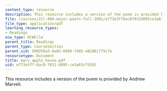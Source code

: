 ```yaml
---
content_type: resource
description: This resource includes a version of the poem is provided by Andrew Marvell.
file: /courses/21l-004-major-poets-fall-2001/e773e3ff6ac07031d895ce3a63cf5392_marv_apple_house.pdf
file_type: application/pdf
learning_resource_types:
- Readings
ocw_type: OCWFile
parent_title: Readings
parent_type: CourseSection
parent_uid: 509250a3-0a02-6960-7405-481861f75c7e
resourcetype: Document
title: marv_apple_house.pdf
uid: e773e3ff-6ac0-7031-d895-ce3a63cf5392
---
```

This resource includes a version of the poem is provided by Andrew Marvell.

